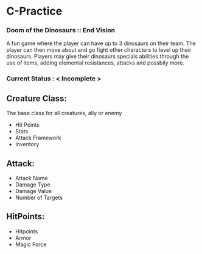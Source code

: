 # C-Practice

### Doom of the Dinosaurs :: End Vision
A fun game where the player can have up to 3 dinosaurs on their team. The player can then move about and go fight other characters to level up their dinosaurs.
Players may give their dinosaurs specials abilities through the use of items, adding elemental resistances, attacks and possbily more.

### Current Status : < Incomplete >

## Creature Class:
The base class for all creatures, ally or enemy
- Hit Points
- Stats
- Attack Framework
- Inventory

## Attack:
- Attack Name
- Damage Type
- Damage Value
- Number of Targets

## HitPoints:
- Hitpoints
- Armor
- Magic Force

